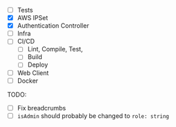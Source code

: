 - [ ] Tests
- [x] AWS IPSet
- [x] Authentication Controller
- [ ] Infra
- [ ] CI/CD
  - [ ] Lint, Compile, Test,
  - [ ] Build
  - [ ] Deploy
- [ ] Web Client
- [ ] Docker

TODO:

- [ ] Fix breadcrumbs
- [ ] `isAdmin` should probably be changed to `role: string`
